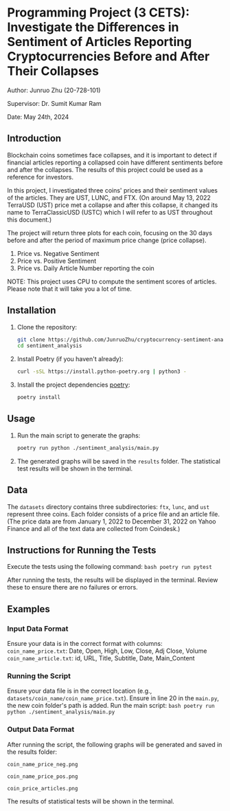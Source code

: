 # Programming Project (3 CETS): Investigate the Differences in Sentiment of Articles Reporting Cryptocurrencies Before and After Their Collapses

Author: Junruo Zhu (20-728-101)

Supervisor: Dr. Sumit Kumar Ram

Date: May 24th, 2024


## Introduction
Blockchain coins sometimes face collapses, and it is important to detect if financial articles 
reporting a collapsed coin have different sentiments before and after the collapses. 
The results of this project could be used as a reference for investors.

In this project, I investigated three coins' prices and their sentiment values of the articles.
They are UST, LUNC, and FTX. (On around May 13, 2022 TerraUSD (UST) price met a collapse and 
after this collapse, it changed its name to TerraClassicUSD (USTC) which I will refer to as 
UST throughout this document.)

The project will return three plots for each coin, focusing on the 30 days before and after 
the period of maximum price change (price collapse).
1. Price vs. Negative Sentiment
2. Price vs. Positive Sentiment
3. Price vs. Daily Article Number reporting the coin

NOTE: This project uses CPU to compute the sentiment scores of articles. Please note that it will take you a lot of time.

## Installation

1. Clone the repository:
    ```bash
    git clone https://github.com/JunruoZhu/cryptocurrency-sentiment-analysis.git
    cd sentiment_analysis
    ```
2. Install Poetry (if you haven't already):
    ```bash
    curl -sSL https://install.python-poetry.org | python3 -
    ```
3. Install the project dependencies [poetry](https://python-poetry.org/docs/#installation):
    ```bash
    poetry install
    ```

## Usage
1. Run the main script to generate the graphs:
    ```bash
    poetry run python ./sentiment_analysis/main.py
    ```

2. The generated graphs will be saved in the `results` folder. The statistical test results
will be shown in the terminal.
    

## Data
The `datasets` directory contains three subdirectories: `ftx`, `lunc`, and `ust` represent 
three coins. Each folder consists of a price file and an article file.
(The price data are from January 1, 2022 to December 31, 2022 on Yahoo Finance and all of 
the text data are  collected from Coindesk.)


## Instructions for Running the Tests
Execute the tests using the following command:
	```bash
    poetry run pytest
    ```

After running the tests, the results will be displayed in the terminal. Review these to ensure 
there are no failures or errors.


## Examples

### Input Data Format
Ensure your data is in the correct format with columns: 
`coin_name_price.txt`: Date, Open, High, Low, Close, Adj Close, Volume
`coin_name_article.txt`: id, URL, Title, Subtitle, Date, Main_Content

### Running the Script
Ensure your data file is in the correct location (e.g., `datasets/coin_name/coin_name_price.txt`).
Ensure in line 20 in the `main.py`, the new coin folder's path is added. 
Run the main script:
	```bash
	poetry run python ./sentiment_analysis/main.py
	```
### Output Data Format
After running the script, the following graphs will be generated and saved in the results 
folder:

`coin_name_price_neg.png`

`coin_name_price_pos.png`

`coin_price_articles.png`

The results of statistical tests will be shown in the terminal.

